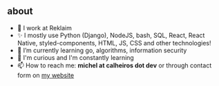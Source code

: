 ## about
- 🔭 I work at Reklaim
- ✨ I mostly use Python (Django), NodeJS, bash, SQL, React, React Native, styled-components, HTML, JS, CSS and other technologies!
- 🌱 I’m currently learning go, algorithms, information security
- 🤔 I'm curious and I'm constantly learning
- 📫 How to reach me: **michel at calheiros dot dev** or through contact form on [my website](http://calheiros.dev/)

<!--- [![Michel's github stats](https://github-readme-stats.vercel.app/api?username=clh97&count_private=true&theme=radical&show_icons=true)](https://github.com/anuraghazra/github-readme-stats) -->
